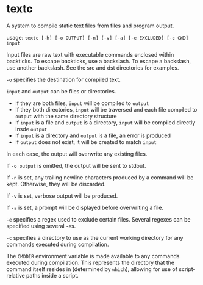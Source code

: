 # textc
A system to compile static text files from files and program output.

usage: `textc [-h] [-o OUTPUT] [-n] [-v] [-a] [-e EXCLUDED] [-c CWD] input`

Input files are raw text with executable commands enclosed within backticks. To escape backticks, use a backslash. To escape a backslash, use another backslash. See the src and dst directories for examples.

`-o` specifies the destination for compiled text.

`input` and `output` can be files or directories.

 - If they are both files, `input` will be compiled to `output`
 - If they both directories, `input` will be traversed and each file compiled to `output` with the same directory structure
 - If `input` is a file and `output` is a directory, `input` will be compiled directly insde `output`
 - If `input` is a directory and `output` is a file, an error is produced
 - If `output` does not exist, it will be created to match `input`

In each case, the output will overwrite any existing files.

If `-o output` is omitted, the output will be sent to stdout. 

If `-n` is set, any trailing newline characters produced by a command will be kept. Otherwise, they will be discarded.

If `-v` is set, verbose output will be produced.

If `-a` is set, a prompt will be displayed before overwriting a file.

`-e` specifies a regex used to exclude certain files. Several regexes can be specified using several `-e`s.

`-c` specifies a directory to use as the current working directory for any commands executed during compilation.

The `CMDDIR` environment variable is made available to any commands executed during compilation. This represents the directory that the command itself resides in (determined by `which`), allowing for use of script-relative paths inside a script.
